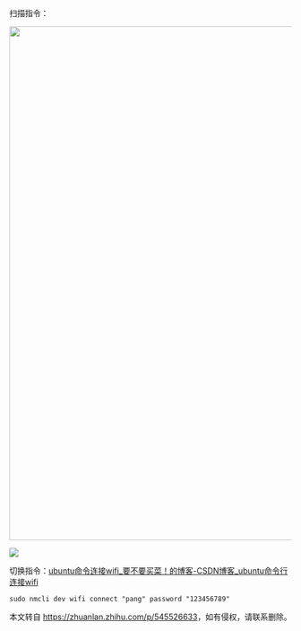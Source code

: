扫描指令：

<img src="https://pic3.zhimg.com/v2-0850fef222aac6d28b34ce85da079172\_b.jpg" data-caption="" data-size="normal" data-rawwidth="916" data-rawheight="210" class="origin\_image zh-lightbox-thumb" width="916" data-original="https://pic3.zhimg.com/v2-0850fef222aac6d28b34ce85da079172\_r.jpg"/>

![](https://pic3.zhimg.com/80/v2-0850fef222aac6d28b34ce85da079172_1440w.webp)

切换指令：[ubuntu命令连接wifi\_要不要买菜！的博客-CSDN博客\_ubuntu命令行连接wifi](https://link.zhihu.com/?target=https%3A//blog.csdn.net/qq_38312843/article/details/124054055)

```text
sudo nmcli dev wifi connect "pang" password "123456789"
```

本文转自 <https://zhuanlan.zhihu.com/p/545526633>，如有侵权，请联系删除。